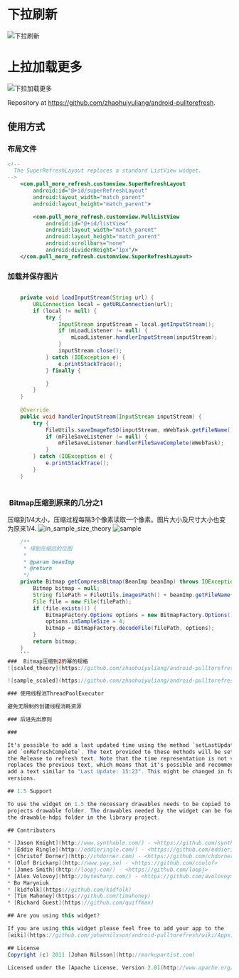 # 下拉刷新

![下拉刷新](https://github.com/zhaohuiyuliang/android-pulltorefresh/blob/master/raw/master/pull_refresh.png)

# 上拉加载更多
![下拉加载更多](https://github.com/zhaohuiyuliang/android-pulltorefresh/blob/master/raw/master/more_refresh.png)

Repository at <https://github.com/zhaohuiyuliang/android-pulltorefresh>.

## 使用方式

### 布局文件

``` xml
<!--
  The SuperRefreshLayout replaces a standard ListView widget.
-->
    <com.pull_more_refresh.customview.SuperRefreshLayout
        android:id="@+id/superRefreshLayout"
        android:layout_width="match_parent"
        android:layout_height="match_parent">

        <com.pull_more_refresh.customview.PullListView
            android:id="@+id/listView"
            android:layout_width="match_parent"
            android:layout_height="match_parent"
            android:scrollbars="none"
            android:dividerHeight="1px"/>
    </com.pull_more_refresh.customview.SuperRefreshLayout>
```

### 加载并保存图片

``` java

    private void loadInputStream(String url) {
        URLConnection local = getURLConnection(url);
        if (local != null) {
            try {
                InputStream inputStream = local.getInputStream();
                if (mLoadListener != null) {
                    mLoadListener.handlerInputStream(inputStream);
                }
                inputStream.close();
            } catch (IOException e) {
                e.printStackTrace();
            } finally {

            }
        }
    }
    
    @Override
    public void handlerInputStream(InputStream inputStream) {
        try {
            FileUtils.saveImageToSD(inputStream, mWebTask.getFileName());
            if (mFileSaveListener != null) {
                mFileSaveListener.handlerFileSaveComplete(mWebTask);
            }
        } catch (IOException e) {
            e.printStackTrace();
        }
    }
    
```

###  Bitmap压缩到原来的几分之1


压缩到1/4大小，压缩过程每隔3个像素读取一个像素。图片大小及尺寸大小也变为原来1/4.
![in_sample_size_theory](https://github.com/zhaohuiyuliang/android-pulltorefresh/blob/master/raw/master/in_sample_size_theory.png)
![sample](https://github.com/zhaohuiyuliang/android-pulltorefresh/blob/master/raw/master/in_sample_size.png)
```java
    /**
     * 得到压缩后的位图
     *
     * @param beanImp
     * @return
     */
    private Bitmap getCompressBitmap(BeanImp beanImp) throws IOException {
        Bitmap bitmap = null;
        String filePath = FileUtils.imagesPath() + beanImp.getFileName();
        File file = new File(filePath);
        if (file.exists()) {
            BitmapFactory.Options options = new BitmapFactory.Options();
            options.inSampleSize = 4;
            bitmap = BitmapFactory.decodeFile(filePath, options);
        }
        return bitmap;
    }
    ```
###  Bitmap压缩到2的幂的规格
![scaled_theory](https://github.com/zhaohuiyuliang/android-pulltorefresh/blob/master/raw/master/scaled_theory.png)

![sample_scaled](https://github.com/zhaohuiyuliang/android-pulltorefresh/blob/master/raw/master/sample_scaled.png)

### 使用线程池ThreadPoolExecutor

避免无限制的创建线程消耗资源

### 后进先出原则

### 

It's possible to add a last updated time using the method `setLastUpdated`
and `onRefreshComplete`. The text provided to these methods will be set below
the Release to refresh text. Note that the time representation is not validated
replaces the previous text, which means that it's possible and recommended to
add a text similar to "Last Update: 15:23". This might be changed in future
versions.

## 1.5 Support

To use the widget on 1.5 the necessary drawables needs to be copied to that
projects drawable folder. The drawables needed by the widget can be found in
the drawable-hdpi folder in the library project.

## Contributors

* [Jason Knight](http://www.synthable.com/) - <https://github.com/synthable>
* [Eddie Ringle](http://eddieringle.com/) - <https://github.com/eddieringle>
* [Christof Dorner](http://chdorner.com) - <https://github.com/chdorner>
* [Olof Brickarp](http://www.yay.se) - <https://github.com/coolof>
* [James Smith](http://loopj.com/) - <https://github.com/loopj>
* [Alex Volovoy](http://bytesharp.com/) - <https://github.com/avolovoy>
* Bo Maryniuk
* [kidfolk](https://github.com/kidfolk)
* [Tim Mahoney](https://github.com/timahoney)
* [Richard Guest](https://github.com/quiffman)

## Are you using this widget?

If you are using this widget please feel free to add your app to the
[wiki](https://github.com/johannilsson/android-pulltorefresh/wiki/Apps).

## License
Copyright (c) 2011 [Johan Nilsson](http://markupartist.com)

Licensed under the [Apache License, Version 2.0](http://www.apache.org/licenses/LICENSE-2.0.html)


